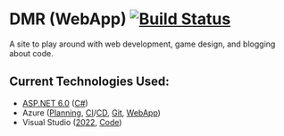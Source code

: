 # DMR (WebApp) [![Build Status](https://dev.azure.com/david-rachwalik/DMR/_apis/build/status/david-rachwalik.DMR?branchName=master)](https://dev.azure.com/david-rachwalik/DMR/_build/latest?definitionId=12&branchName=master)

A site to play around with web development, game design, and blogging about code.


## Current Technologies Used:
- <a href="https://docs.microsoft.com/en-us/dotnet/core">ASP.NET 6.0</a>
 	(<a href="https://docs.microsoft.com/en-us/dotnet/csharp/language-reference">C#</a>)
- Azure (<a href="https://docs.microsoft.com/en-us/azure/devops/boards">Planning</a>,
	<a href="https://docs.microsoft.com/en-us/azure/devops/pipelines">CI</a>/<a href="https://docs.microsoft.com/en-us/azure/azure-resource-manager/">CD</a>,
	<a href="https://docs.microsoft.com/en-us/azure/devops/repos/git">Git</a>,
	<a href="https://docs.microsoft.com/en-us/azure/app-service/overview">WebApp</a>)
- Visual Studio (<a href="https://docs.microsoft.com/en-us/visualstudio/ide/?view=vs-2019">2022</a>,
	<a href="https://code.visualstudio.com/docs">Code</a>)
